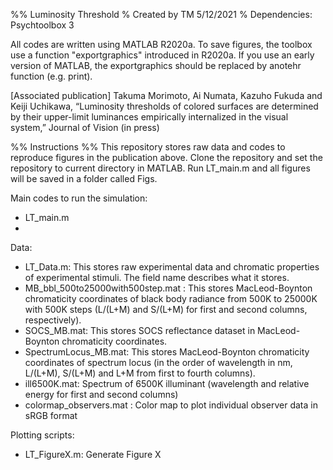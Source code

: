 %% Luminosity Threshold
% Created by TM 5/12/2021
% Dependencies: Psychtoolbox 3

All codes are written using MATLAB R2020a.
To save figures, the toolbox use a function "exportgraphics" introduced in R2020a.
If you use an early version of MATLAB, the exportgraphics should be replaced by anotehr function (e.g. print).

[Associated publication]
Takuma Morimoto, Ai Numata, Kazuho Fukuda and Keiji Uchikawa, “Luminosity thresholds of colored surfaces are determined by their upper-limit luminances empirically internalized in the visual system,” Journal of Vision (in press)

%% Instructions %%
This repository stores raw data and codes to reproduce figures in the publication above.
Clone the repository and set the repository to current directory in MATLAB.
Run LT_main.m and all figures will be saved in a folder called Figs.

Main codes to run the simulation:
- LT_main.m
-
Data:
- LT_Data.m: This stores raw experimental data and chromatic properties of experimental stimuli. The field name describes what it stores.
- MB_bbl_500to25000with500step.mat : This stores MacLeod-Boynton chromaticity coordinates of black body radiance from 500K to 25000K with 500K steps (L/(L+M) and S/(L+M) for first and second columns, respectively).
- SOCS_MB.mat: This stores SOCS reflectance dataset in MacLeod-Boynton chromaticity coordinates.
- SpectrumLocus_MB.mat: This stores MacLeod-Boynton chromaticity coordinates of spectrum locus (in the order of wavelength in nm, L/(L+M), S/(L+M) and L+M from first to fourth columns).
- ill6500K.mat: Spectrum of 6500K illuminant (wavelength and relative energy for first and second columns)
- colormap_observers.mat : Color map to plot individual observer data in sRGB format
  
Plotting scripts:
- LT_FigureX.m: Generate Figure X

